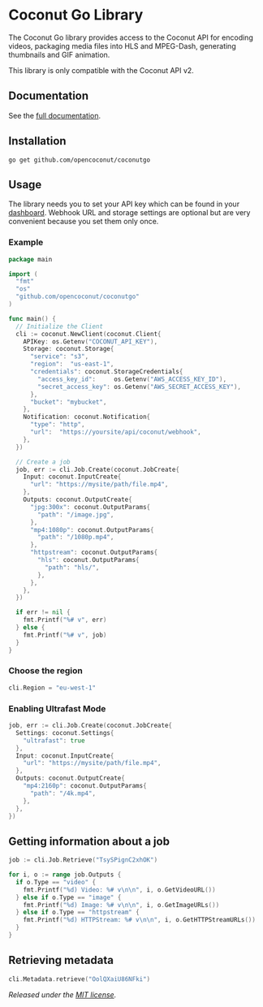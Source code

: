 # Coconut Go Library

The Coconut Go library provides access to the Coconut API for encoding videos, packaging media files into HLS and MPEG-Dash, generating thumbnails and GIF animation.

This library is only compatible with the Coconut API v2.

## Documentation

See the [full documentation](https://docs.coconut.co).

## Installation

```console
go get github.com/opencoconut/coconutgo
```

## Usage

The library needs you to set your API key which can be found in your [dashboard](https://app.coconut.co/api). Webhook URL and storage settings are optional but are very convenient because you set them only once.

### Example

```go
package main

import (
  "fmt"
  "os"
  "github.com/opencoconut/coconutgo"
)

func main() {
  // Initialize the Client
  cli := coconut.NewClient(coconut.Client{
    APIKey: os.Getenv("COCONUT_API_KEY"),
    Storage: coconut.Storage{
      "service": "s3",
      "region":  "us-east-1",
      "credentials": coconut.StorageCredentials{
        "access_key_id":     os.Getenv("AWS_ACCESS_KEY_ID"),
        "secret_access_key": os.Getenv("AWS_SECRET_ACCESS_KEY"),
      },
      "bucket": "mybucket",
    },
    Notification: coconut.Notification{
      "type": "http",
      "url":  "https://yoursite/api/coconut/webhook",
    },
  })

  // Create a job
  job, err := cli.Job.Create(coconut.JobCreate{
    Input: coconut.InputCreate{
      "url": "https://mysite/path/file.mp4",
    },
    Outputs: coconut.OutputCreate{
      "jpg:300x": coconut.OutputParams{
        "path": "/image.jpg",
      },
      "mp4:1080p": coconut.OutputParams{
        "path": "/1080p.mp4",
      },
      "httpstream": coconut.OutputParams{
        "hls": coconut.OutputParams{
          "path": "hls/",
        },
      },
    },
  })

  if err != nil {
    fmt.Printf("%# v", err)
  } else {
    fmt.Printf("%# v", job)
  }
}
```

### Choose the region

```go
cli.Region = "eu-west-1"
```

### Enabling Ultrafast Mode

```go
job, err := cli.Job.Create(coconut.JobCreate{
  Settings: coconut.Settings{
    "ultrafast": true
  },
  Input: coconut.InputCreate{
    "url": "https://mysite/path/file.mp4",
  },
  Outputs: coconut.OutputCreate{
    "mp4:2160p": coconut.OutputParams{
      "path": "/4k.mp4",
    },
  },
})
```

## Getting information about a job

```go
job := cli.Job.Retrieve("TsySPignC2xhOK")

for i, o := range job.Outputs {
  if o.Type == "video" {
    fmt.Printf("%d) Video: %# v\n\n", i, o.GetVideoURL())
  } else if o.Type == "image" {
    fmt.Printf("%d) Image: %# v\n\n", i, o.GetImageURLs())
  } else if o.Type == "httpstream" {
    fmt.Printf("%d) HTTPStream: %# v\n\n", i, o.GetHTTPStreamURLs())
  }
}
```

## Retrieving metadata

```go
cli.Metadata.retrieve("OolQXaiU86NFki")
```

*Released under the [MIT license](http://www.opensource.org/licenses/mit-license.php).*